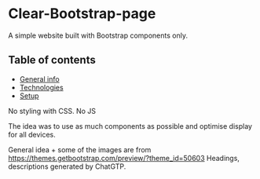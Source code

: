 # Clear-Bootstrap-page
A simple website built with Bootstrap components only. 

## Table of contents
* [General info](#general-info)
* [Technologies](#technologies)
* [Setup](#setup)


No styling with CSS. No JS 

The idea was to use as much components as possible and optimise display for all devices.

General idea + some of the images are from https://themes.getbootstrap.com/preview/?theme_id=50603
Headings, descriptions generated by ChatGTP.

